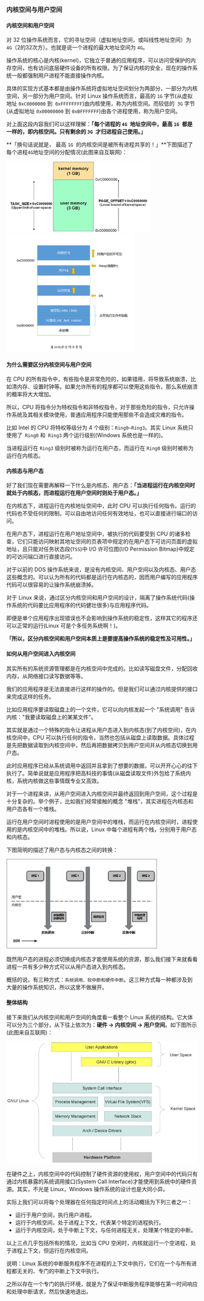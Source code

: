 ### 内核空间与用户空间
#### 内核空间和用户空间
对 32 位操作系统而言，它的寻址空间（虚拟地址空间，或叫线性地址空间）为 `4G`（2的32次方）。也就是说一个进程的最大地址空间为 `4G`。

操作系统的核心是内核(kernel)，它独立于普通的应用程序，可以访问受保护的内存空间，也有访问底层硬件设备的所有权限。为了保证内核的安全，现在的操作系统一般都强制用户进程不能直接操作内核。

具体的实现方式基本都是由操作系统将虚拟地址空间划分为两部分，一部分为内核空间，另一部分为用户空间。针对 Linux 操作系统而言，最高的 `1G` 字节(从虚拟地址 `0xC0000000` 到` 0xFFFFFFFF`)由内核使用，称为内核空间。而较低的` 3G` 字节(从虚拟地址 `0x00000000` 到 `0xBFFFFFFF`)由各个进程使用，称为用户空间。

对上面这段内容我们可以这样理解：**「每个进程的 `4G `地址空间中，最高 `1G `都是一样的，即内核空间。只有剩余的 `3G `才归进程自己使用。」**

**「换句话说就是， 最高 `1G `的内核空间是被所有进程共享的！」**下图描述了每个进程` 4G `地址空间的分配情况(此图来自互联网)：

<img src="../OS/images/1.png" style="zoom:67%;" />

<img src="../OS/images/2.png" style="zoom:50%;" />

#### **为什么需要区分内核空间与用户空间**

在 CPU 的所有指令中，有些指令是非常危险的，如果错用，将导致系统崩溃，比如清内存、设置时钟等。如果允许所有的程序都可以使用这些指令，那么系统崩溃的概率将大大增加。

所以，CPU 将指令分为特权指令和非特权指令，对于那些危险的指令，只允许操作系统及其相关模块使用，普通应用程序只能使用那些不会造成灾难的指令。

比如 Intel 的 CPU 将特权等级分为 4 个级别：`Ring0~Ring3`。其实 Linux 系统只使用了` Ring0` 和` Ring3` 两个运行级别(Windows 系统也是一样的)。

当进程运行在 `Ring3` 级别时被称为运行在用户态，而运行在 `Ring0` 级别时被称为运行在内核态。

#### **内核态与用户态**

好了我们现在需要再解释一下什么是内核态、用户态：**「当进程运行在内核空间时就处于内核态，而进程运行在用户空间时则处于用户态。」**

在内核态下，进程运行在内核地址空间中，此时 CPU 可以执行任何指令。运行的代码也不受任何的限制，可以自由地访问任何有效地址，也可以直接进行端口的访问。

在用户态下，进程运行在用户地址空间中，被执行的代码要受到 CPU 的诸多检查，它们只能访问映射其地址空间的页表项中规定的在用户态下可访问页面的虚拟地址，且只能对任务状态段(`TSS`)中 I/O 许可位图(I/O Permission Bitmap)中规定的可访问端口进行直接访问。

对于以前的 DOS 操作系统来说，是没有内核空间、用户空间以及内核态、用户态这些概念的。可以认为所有的代码都是运行在内核态的，因而用户编写的应用程序代码可以很容易的让操作系统崩溃掉。

对于 Linux 来说，通过区分内核空间和用户空间的设计，隔离了操作系统代码(操作系统的代码要比应用程序的代码健壮很多)与应用程序代码。

即便是单个应用程序出现错误也不会影响到操作系统的稳定性，这样其它的程序还可以正常的运行(Linux 可是个多任务系统啊！)。

**「所以，区分内核空间和用户空间本质上是要提高操作系统的稳定性及可用性。」**

#### **如何从用户空间进入内核空间**

其实所有的系统资源管理都是在内核空间中完成的。比如读写磁盘文件，分配回收内存，从网络接口读写数据等等。

我们的应用程序是无法直接进行这样的操作的。但是我们可以通过内核提供的接口来完成这样的任务。

比如应用程序要读取磁盘上的一个文件，它可以向内核发起一个 "系统调用" 告诉内核："我要读取磁盘上的某某文件"。

其实就是通过一个特殊的指令让进程从用户态进入到内核态(到了内核空间)，在内核空间中，CPU 可以执行任何的指令，当然也包括从磁盘上读取数据。具体过程是先把数据读取到内核空间中，然后再把数据拷贝到用户空间并从内核态切换到用户态。

此时应用程序已经从系统调用中返回并且拿到了想要的数据，可以开开心心的往下执行了。简单说就是应用程序把高科技的事情(从磁盘读取文件)外包给了系统内核，系统内核做这些事情既专业又高效。

对于一个进程来讲，从用户空间进入内核空间并最终返回到用户空间，这个过程是十分复杂的。举个例子，比如我们经常接触的概念 "堆栈"，其实进程在内核态和用户态各有一个堆栈。

运行在用户空间时进程使用的是用户空间中的堆栈，而运行在内核空间时，进程使用的是内核空间中的堆栈。所以说，Linux 中每个进程有两个栈，分别用于用户态和内核态。

下图简明的描述了用户态与内核态之间的转换：

<img src="../OS/images/3.png" style="zoom:67%;" />

既然用户态的进程必须切换成内核态才能使用系统的资源，那么我们接下来就看看进程一共有多少种方式可以从用户态进入到内核态。

概括的说，有三种方式：`系统调用、软中断和硬件中断`。这三种方式每一种都涉及到大量的操作系统知识，所以这里不做展开。

#### **整体结构**

接下来我们从内核空间和用户空间的角度看一看整个 Linux 系统的结构。它大体可以分为三个部分，从下往上依次为：**硬件 -> 内核空间 -> 用户空间**。如下图所示(此图来自互联网)：

<img src="../OS/images/4.png" style="zoom:67%;" />

在硬件之上，内核空间中的代码控制了硬件资源的使用权，用户空间中的代码只有通过内核暴露的系统调用接口(System Call Interface)才能使用到系统中的硬件资源。其实，不光是 Linux，Windows 操作系统的设计也是大同小异。

实际上我们可以将每个处理器在任何指定时间点上的活动概括为下列三者之一：

- 运行于用户空间，执行用户进程。
- 运行于内核空间，处于进程上下文，代表某个特定的进程执行。
- 运行于内核空间，处于中断上下文，与任何进程无关，处理某个特定的中断。

以上三点几乎包括所有的情况，比如当 CPU 空闲时，内核就运行一个空进程，处于进程上下文，但运行在内核空间。

说明：Linux 系统的中断服务程序不在进程的上下文中执行，它们在一个与所有进程都无关的、专门的中断上下文中执行。

之所以存在一个专门的执行环境，就是为了保证中断服务程序能够在第一时间响应和处理中断请求，然后快速地退出。